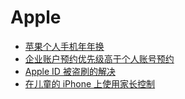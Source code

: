 # Apple

* [苹果个人手机年年换](nian-nian-huan.md)
* [企业账户预约优先级高于个人账号预约](business-account-order-has-higher-priority.md)
* [Apple ID 被盗刷的解决](apple-id-bei-dao-shuai.md)
* [在儿童的 iPhone 上使用家长控制](use-parental-control-on-childs-iphone.md)
